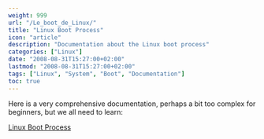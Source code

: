 ```yaml
---
weight: 999
url: "/Le_boot_de_Linux/"
title: "Linux Boot Process"
icon: "article"
description: "Documentation about the Linux boot process"
categories: ["Linux"]
date: "2008-08-31T15:27:00+02:00"
lastmod: "2008-08-31T15:27:00+02:00"
tags: ["Linux", "System", "Boot", "Documentation"]
toc: true
---
```


Here is a very comprehensive documentation, perhaps a bit too complex for beginners, but we all need to learn:

[Linux Boot Process](/pdf/le_boot_linux.pdf)